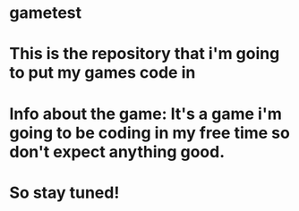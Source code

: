 # gametest

# This is the repository that i'm going to put my games code in

# Info about the game: It's a game i'm going to be coding in my free time so don't expect anything good.
# So stay tuned!
